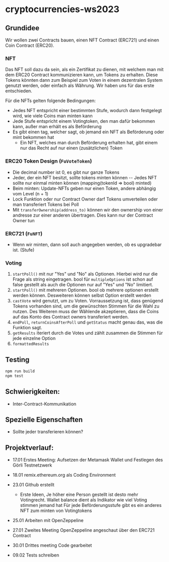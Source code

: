 # cryptocurrencies-ws2023

## Grundidee

Wir wollen zwei Contracts bauen, einen NFT Contract (ERC721) und einen Coin Contract (ERC20).



### NFT

Das NFT soll dazu da sein, als ein Zertifikat zu dienen, mit welchem man mit dem ERC20 Contract kommunizieren kann, um Tokens zu erhalten.
Diese Tokens könnten dann zum Beispiel zum Voten in einem dezentralen System genutzt werden, oder einfach als Währung.
Wir haben uns für das erste entschieden.

Für die NFTs gelten folgende Bedingungen:

- Jedes NFT entspricht einer bestimmten Stufe, wodurch dann festgelegt wird, wie viele Coins man minten kann
- Jede Stufe entspricht einem Votingtoken, den man dafür bekommen kann, außer man erhält es als Beförderung
- Es gibt einen tag, welcher sagt, ob jemand ein NFT als Beförderung oder mint bekommen hat
  - Ein NFT, welches man durch Beförderung erhalten hat, gibt einem nur das Recht auf nur einen (zusätzlichen) Token



### ERC20 Token Design (`FuVoteToken`)

- Die decimal number ist 0, es gibt nur ganze Tokens
- Jeder, der ein NFT besitzt, sollte tokens minten können -- Jedes NFT sollte nur einmal minten können (mapping(tokenId => bool) minted)
- Beim minten: Update-NFTs geben nur einen Token, andere abhängig vom Level (n + 1)
- Lock Funktion oder nur Contract Owner darf Tokens umverteilen oder man transferiert Tokens bei Poll
- Mit `transferOwnership(address_to)` können wir den ownership von einer andresse zur einer anderen übertragen. Dies kann nur der Contract Owner tun



### ERC721 (`FuNFT`)

- Wenn wir minten, dann soll auch angegeben werden, ob es upgradebar ist. (Stufe)



### Voting

1. `startPoll()` mit nur "Yes" und "No" als Optionen.
   Hierbei wird nur die Frage als string eingetragen. bool für `multipleOptions` ist schon auf false gestellt als auch die Optionen nur auf "Yes" und "No" limitiert.
1. `startPoll()` mit mehreren Optionen. bool ob mehrere optionen erstellt werden können. Desweiteren können selbst Option erstellt werden
1. `castVote` wird genutzt, um zu Voten. Vorraussetzung ist, dass genügend Tokens vorhanden sind, um die gewünschten Stimmen für die Wahl zu nutzen. Des Weiteren muss der Wählende akzeptieren, dass die Coins auf das Konto des Contract owners transferiert werden.
1. `endPoll`, `returnCoinsAfterPoll` und `getStatus` macht genau das, was die Funktion sagt.
1. `getResults` iteriert durch die Votes und zählt zusammen die Stimmen für jede einzelne Option
1. `formattedResults`



## Testing

```bash
npm run build
npm test
```



## Schwierigkeiten:

- Inter-Contract-Kommunikation



## Spezielle Eigenschaften

- Sollte jeder transferieren können?



## Projektverlauf:

- 17.01 Erstes Meeting: Aufsetzen der Metamask Wallet und Festlegen des Görli Testnetzwerk
- 18.01 remix.ethereum.org als Coding Environment
- 23.01 Github erstellt
    - Erste Ideen, Je höher eine Person gestellt ist desto mehr Votingrecht.
        Wallet balance dient als Indikator wie viel Voting stimmen jemand hat
        Für jede Beförderungsstufe gibt es ein anderes NFT zum minten von Votingtokens

- 25.01 Arbeiten mit OpenZeppeline
- 27.01 Zweites Meeting OpenZeppeline angeschaut über den ERC721 Contract
- 30.01 Drittes meeting Code gearbeitet
- 09.02 Tests schreiben
